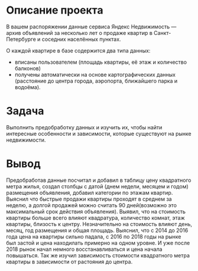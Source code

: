 # Описание проекта
В вашем распоряжении данные сервиса Яндекс Недвижимость — архив объявлений за несколько лет о продаже квартир в Санкт-Петербурге и соседних населённых пунктах.

О каждой квартире в базе содержится два типа данных:

- вписаны пользователем (площадь квартиры, её этаж и количество балконов)
- получены автоматически на основе картографических данных (расстояние до центра города, аэропорта, ближайшего парка и водоёма).

# Задача
Выполнить предобработку данных и изучить их, чтобы найти интересные особенности и зависимости, которые существуют на рынке недвижимости.

# Вывод
Предобработав данные посчитал и добавил в таблицу цену квадратного метра жилья, создал столбцы с датой (днем недели, месяцем и годом) размещения объявления, добавил категории по этажам квартир. Выяснил что быстрые продажи квартиры проходят в среднем за неделю, а долгой продажей можно считать 90 дней(возможно это максимальный срок действия объявления). Выявил, что на стоимость квартиры больше всего влияют квадратура, количество комнат, этаж квартиры, близость к центру. Незначительно на стоимость влияют день, месяц, год размещения и общая площадь. Выяснил, что с 2014 до 2016 года цена на квартиры сильно падала, с 2016 по 2018 годы на рынке был застой и цена находилать примерно на одном уровне. И уже после 2018 рынок начал немного восстанавливаться и цена начала повышаться. Так же изучил зависимость стоимости квадратного метра квартиры в зависимости от растояния до центра.
